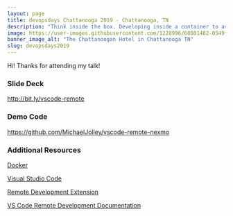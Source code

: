 ```yaml
---
layout: page
title: devopsdays Chattanooga 2019 - Chattanooga, TN
description: "Think inside the box. Developing inside a container to avoid conflicts, improve security and speed up on-boarding"
image: https://user-images.githubusercontent.com/1228996/68601482-0549f980-046a-11ea-8ec6-b543e4565687.png
banner_image_alt: "The Chattanoogan Hotel in Chattanooga TN"
slug: devopsdays2019
---
```


Hi! Thanks for attending my talk!

### Slide Deck

<a href="http://bit.ly/vscode-remote" target="_blank">http://bit.ly/vscode-remote</a>

### Demo Code

<a href="https://github.com/MichaelJolley/vscode-remote-nexmo" target="_blank">https://github.com/MichaelJolley/vscode-remote-nexmo</a>

### Additional Resources

<a href="https://www.docker.com/" target="_blank">Docker</a>

<a href="https://code.visualstudio.com/" target="_blank">Visual Studio Code</a>

<a href="https://marketplace.visualstudio.com/items?itemName=ms-vscode-remote.vscode-remote-extensionpack" target="_blank">Remote Development Extension</a>

<a href="https://code.visualstudio.com/docs/remote/remote-overview" target="_blank">VS Code Remote Development Documentation</a>

